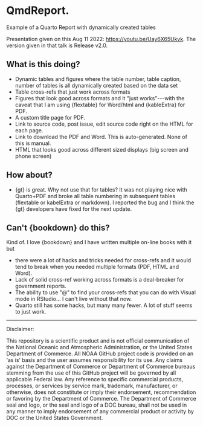 # QmdReport.

Example of a Quarto Report with dynamically created tables

Presentation given on this Aug 11 2022: https://youtu.be/Uay6X65Ukvk. The version given in that talk is Release v2.0.

## What is this doing?

* Dynamic tables and figures where the table number, table caption, number of tables is all dynamically created based on the data set
* Table cross-refs that just work across formats
* Figures that look good across formats and it "just works"---with the caveat that I am using {flextable} for Word/html and {kableExtra} for PDF.
* A custom title page for PDF.
* Link to source code, post issue, edit source code right on the HTML for each page.
* Link to download the PDF and Word. This is auto-generated. None of this is manual.
* HTML that looks good across different sized displays (big screen and phone screen)

## How about?

* {gt} is great. Why not use that for tables? It was not playing nice with Quarto+PDF and broke all table numbering in subsequent tables (flextable or kabelExtra or markdown). I reported the bug and I think the {gt} developers have fixed for the next update.

## Can't {bookdown} do this?

Kind of. I love {bookdown} and I have written multiple on-line books with it but 

* there were a lot of hacks and tricks needed for cross-refs and it would tend to break when you needed multiple formats (PDF, HTML and Word). 
* Lack of solid cross-ref working across formats is a deal-breaker for government reports.
* The ability to use "@" to find your cross-refs that you can do with Visual mode in RStudio... I can't live without that now. 
* Quarto still has some hacks, but many many fewer. A lot of stuff seems to just work.


_____________________________________________________________________________________________________________
Disclaimer:

This repository is a scientific product and is not official communication of the National Oceanic and
Atmospheric Administration, or the United States Department of Commerce. All NOAA GitHub project code is
provided on an ‘as is’ basis and the user assumes responsibility for its use. Any claims against the Department of
Commerce or Department of Commerce bureaus stemming from the use of this GitHub project will be governed
by all applicable Federal law. Any reference to specific commercial products, processes, or services by service
mark, trademark, manufacturer, or otherwise, does not constitute or imply their endorsement, recommendation or
favoring by the Department of Commerce. The Department of Commerce seal and logo, or the seal and logo of a
DOC bureau, shall not be used in any manner to imply endorsement of any commercial product or activity by
DOC or the United States Government.
